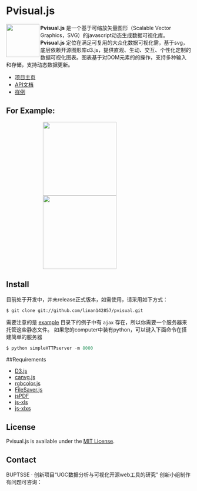 # Pvisual.js

<a href="http://pvisualjs.sinaapp.com/"><img src="http://pvisualjs.sinaapp.com/logo.png" align="left" width="90px" height="90px"></a>**Pvisual.js** 是一个基于可缩放矢量图形（Scalable Vector Graphics，SVG）的javascript动态生成数据可视化库。**Pvisual.js**   定位在满足可复用的大众化数据可视化需，基于svg，底层依赖开源图形库d3.js，提供直观、生动、交互、个性化定制的数据可视化图表。图表基于对DOM元素的的操作，支持多种输入和存储，支持动态数据更新。
　
　　
- [项目主页](http://pvisualjs.sinaapp.com)
- [API文档](http://pvisualjs.sinaapp.com/api.html)
- [样例](http://pvisualjs.sinaapp.com/example.html)

## For Example:

<img src="http://pvisualjs.sinaapp.com/img/main-page-graph.png" style="width:200px;margin-left:100px"/>
<img src="http://pvisualjs.sinaapp.com/img/main-page-chord.png" style="width:200px;margin-left:100px"/>

## Install
目前处于开发中，并未release正式版本，如需使用，请采用如下方式：

```bash
$ git clone git://github.com/linan142857/pvisual.git
```
需要注意的是 [example](https://github.com/TBEDP/datavjs/tree/master/example) 目录下的例子中有 `ajax` 存在，所以你需要一个服务器来托管这些静态文件。
如果您的computer中装有python，可以键入下面命令在搭建简单的服务器
```python
$ python simpleHTTPserver -m 8000 
```

##Requirements

- [D3.js]("https://github.com/mbostock/d3")
- [canvg.js](http://code.google.com/p/canvg/)
- [rgbcolor.js](http://www.phpied.com/rgb-color-parser-in-javascript/)
- [FileSaver.js](https://github.com/eligrey/FileSaver.js)
- [jsPDF](https://github.com/MrRio/jsPDF)
- [js-xls](https://github.com/SheetJS/js-xls)
- [js-xlxs](https://github.com/SheetJS/js-xlxs)

## License

Pvisual.js is available under the [MIT License](https://github.com/linan142857/pvisual/MIT-License).

## Contact

BUPTSSE · 创新项目“UGC数据分析与可视化开源web工具的研究” 创新小组制作
有问题可咨询：
